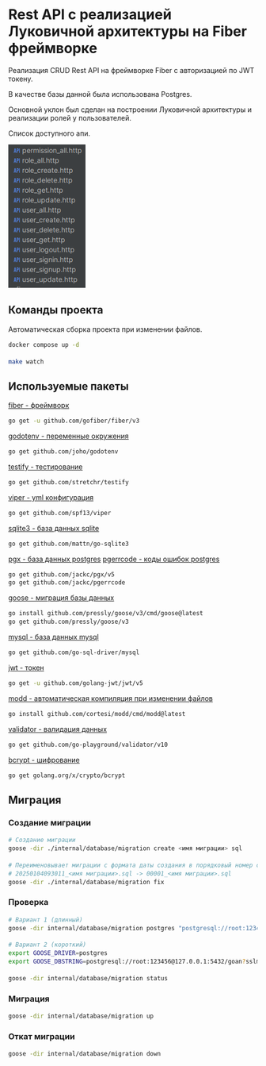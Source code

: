 # Rest API с реализацией Луковичной архитектуры на Fiber фреймворке

Реализация CRUD Rest API на фреймворке Fiber с авторизацией по JWT токену.

В качестве базы данной была использована Postgres.

Основной уклон был сделан на построении Луковичной архитектуры и реализации ролей у пользователей.

Список доступного апи.

![Скриншот](screen.png)

## Команды проекта

Автоматическая сборка проекта при изменении файлов.

```bash
docker compose up -d

make watch
```

## Используемые пакеты

[fiber - фреймворк](https://github.com/gofiber/fiber)

```bash
go get -u github.com/gofiber/fiber/v3
```

[godotenv - переменные окружения](https://github.com/joho/godotenv)

```bash
go get github.com/joho/godotenv
```

[testify - тестирование](https://github.com/stretchr/testify)

```bash
go get github.com/stretchr/testify
```

[viper - yml конфигурация](https://github.com/spf13/viper)

```bash
go get github.com/spf13/viper
```

[sqlite3 - база данных sqlite](https://github.com/mattn/go-sqlite3)

```bash
go get github.com/mattn/go-sqlite3
```

[pgx - база данных postgres](https://github.com/jackc/pgx)
[pgerrcode - коды ошибок postgres](https://github.com/jackc/pgerrcode)

```bash
go get github.com/jackc/pgx/v5
go get github.com/jackc/pgerrcode
```

[goose - миграция базы данных](https://github.com/pressly/goose)

```bash
go install github.com/pressly/goose/v3/cmd/goose@latest
go get github.com/pressly/goose/v3
```

[mysql - база данных mysql](https://github.com/go-sql-driver/mysql)

```bash
go get github.com/go-sql-driver/mysql
```

[jwt - токен](https://github.com/golang-jwt/jwt)

```bash
go get -u github.com/golang-jwt/jwt/v5
```

[modd - автоматическая компиляция при изменении файлов](https://github.com/cortesi/modd)

```bash
go install github.com/cortesi/modd/cmd/modd@latest
```

[validator - валидация данных](https://github.com/go-playground/validator)

```bash
go get github.com/go-playground/validator/v10
```

[bcrypt - шифрование](https://pkg.go.dev/golang.org/x/crypto/bcrypt)

```bash
go get golang.org/x/crypto/bcrypt
```

## Миграция

### Создание миграции

```bash
# Создание миграции
goose -dir ./internal/database/migration create <имя миграции> sql

# Переименовывает миграции с формата даты создания в порядковый номер создания
# 20250104093011_<имя миграции>.sql -> 00001_<имя миграции>.sql
goose -dir ./internal/database/migration fix
```

### Проверка

```bash
# Вариант 1 (длинный)
goose -dir internal/database/migration postgres "postgresql://root:123456@127.0.0.1:5432/goan?sslmode=disable" status

# Вариант 2 (короткий)
export GOOSE_DRIVER=postgres
export GOOSE_DBSTRING=postgresql://root:123456@127.0.0.1:5432/goan?sslmode=disable

goose -dir internal/database/migration status
```

### Миграция

```bash
goose -dir internal/database/migration up
```

### Откат миграции

```bash
goose -dir internal/database/migration down
```

